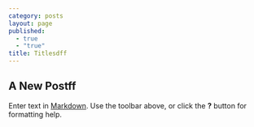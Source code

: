 ```yaml
---
category: posts
layout: page
published: 
  - true
  - "true"
title: Titlesdff
---
```


## A New Postff

Enter text in [Markdown](http://daringfireball.net/projects/markdown/). Use the toolbar above, or click the **?** button for formatting help.
